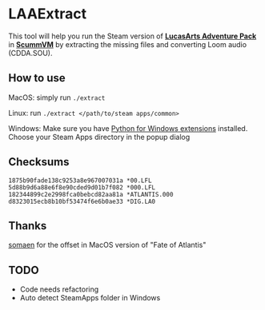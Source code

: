 LAAExtract
==========

This tool will help you run the Steam version of [**LucasArts Adventure Pack**](http://store.steampowered.com/sub/2102/) in [**ScummVM**](http://www.scummvm.org/) by
extracting the missing files and converting Loom audio (CDDA.SOU).


How to use
----------

MacOS: simply run `./extract`

Linux: run `./extract </path/to/steam apps/common>`

Windows: Make sure you have [Python for Windows extensions](http://sourceforge.net/projects/pywin32/) installed. Choose your Steam Apps directory in the popup dialog


Checksums
---------

    1875b90fade138c9253a8e967007031a *00.LFL  
    5d88b9d6a88e6f8e90cded9d01b7f082 *000.LFL  
    182344899c2e2998fca0bebcd82aa81a *ATLANTIS.000  
    d8323015ecb8b10bf53474f6e6b0ae33 *DIG.LA0

Thanks
------

[somaen](https://github.com/somaen) for the offset in MacOS version of "Fate of Atlantis"

TODO
----
+ Code needs refactoring  
+ Auto detect SteamApps folder in Windows
